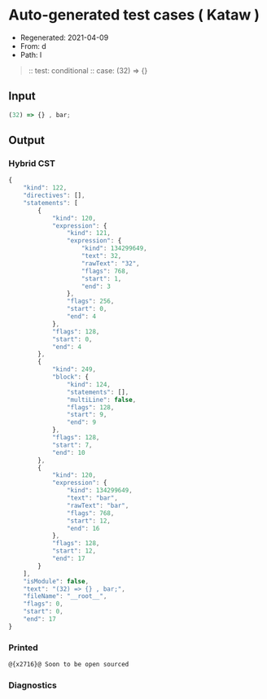 # Auto-generated test cases ( Kataw )
- Regenerated: 2021-04-09
- From: d
- Path: l
> :: test: conditional
> :: case: (32) => {}
## Input

`````js
(32) => {} , bar;
`````

## Output

### Hybrid CST

```javascript
{
    "kind": 122,
    "directives": [],
    "statements": [
        {
            "kind": 120,
            "expression": {
                "kind": 121,
                "expression": {
                    "kind": 134299649,
                    "text": 32,
                    "rawText": "32",
                    "flags": 768,
                    "start": 1,
                    "end": 3
                },
                "flags": 256,
                "start": 0,
                "end": 4
            },
            "flags": 128,
            "start": 0,
            "end": 4
        },
        {
            "kind": 249,
            "block": {
                "kind": 124,
                "statements": [],
                "multiLine": false,
                "flags": 128,
                "start": 9,
                "end": 9
            },
            "flags": 128,
            "start": 7,
            "end": 10
        },
        {
            "kind": 120,
            "expression": {
                "kind": 134299649,
                "text": "bar",
                "rawText": "bar",
                "flags": 768,
                "start": 12,
                "end": 16
            },
            "flags": 128,
            "start": 12,
            "end": 17
        }
    ],
    "isModule": false,
    "text": "(32) => {} , bar;",
    "fileName": "__root__",
    "flags": 0,
    "start": 0,
    "end": 17
}
```

### Printed

```javascript
@{x2716}@ Soon to be open sourced
```

### Diagnostics

```javascript

```

